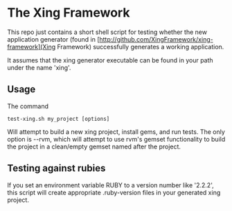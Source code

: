 The Xing Framework
===

This repo just contains a short shell script for testing whether the new application 
generator (found in [http://github.com/XingFramework/xing-framework](Xing Framework) 
successfully generates a working application.

It assumes that the xing generator executable can be found in your path under the
name 'xing'.

Usage
---

The command 

```test-xing.sh my_project [options]```

Will attempt to build a new xing project, install gems, and run tests.  The only option is --rvm,
which will attempt to use rvm's gemset functionality to build the project in a clean/empty gemset
named after the project. 

Testing against rubies
---

If you set an environment variable RUBY to a version number like '2.2.2', this script 
will create appropriate .ruby-version files in your generated xing project. 
